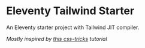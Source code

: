 # Eleventy Tailwind Starter

An Eleventy starter project with Tailwind JIT compiler.

*Mostly inspired by [this css-tricks](https://css-tricks.com/eleventy-starter-with-tailwind-css-alpine-js/) tutorial*
